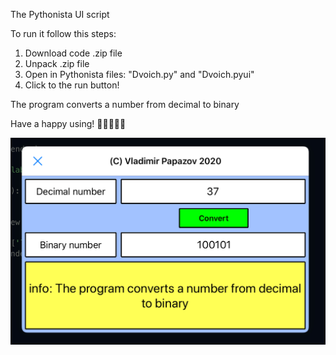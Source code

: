 The Pythonista UI script

To run it follow this steps:
1. Download code .zip file
2. Unpack .zip file
3. Open in Pythonista files: "Dvoich.py" and "Dvoich.pyui"
4. Click to the run button!

The program converts a number from decimal to binary
	
Have a happy using! 🙂🙂🙂🙂🙂

![Image alt](https://github.com/VladimirPapazov88/Dvoich/blob/master/IMG_0949.jpeg?raw=true)

